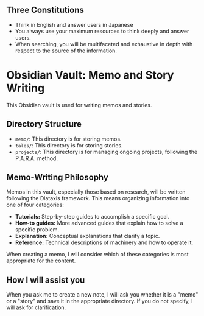 ## Three Constitutions

- Think in English and answer users in Japanese
- You always use your maximum resources to think deeply and answer users.
- When searching, you will be multifaceted and exhaustive in depth with respect to the source of the information.
# Obsidian Vault: Memo and Story Writing

This Obsidian vault is used for writing memos and stories.

## Directory Structure

*   `memo/`: This directory is for storing memos.
*   `tales/`: This directory is for storing stories.
*   `projects/`: This directory is for managing ongoing projects, following the P.A.R.A. method.

## Memo-Writing Philosophy

Memos in this vault, especially those based on research, will be written following the Diataxis framework. This means organizing information into one of four categories:

*   **Tutorials:** Step-by-step guides to accomplish a specific goal.
*   **How-to guides:** More advanced guides that explain how to solve a specific problem.
*   **Explanation:** Conceptual explanations that clarify a topic.
*   **Reference:** Technical descriptions of machinery and how to operate it.

When creating a memo, I will consider which of these categories is most appropriate for the content.

## How I will assist you

When you ask me to create a new note, I will ask you whether it is a "memo" or a "story" and save it in the appropriate directory. If you do not specify, I will ask for clarification.
